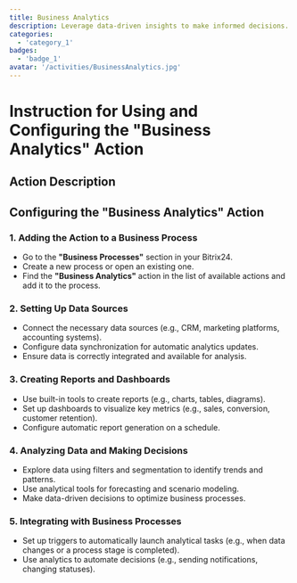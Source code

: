```yaml
---
title: Business Analytics
description: Leverage data-driven insights to make informed decisions.
categories: 
  - 'category_1'
badges: 
  - 'badge_1'
avatar: '/activities/BusinessAnalytics.jpg'
---
```

# Instruction for Using and Configuring the "Business Analytics" Action

## Action Description

## **Configuring the "Business Analytics" Action**

### 1. Adding the Action to a Business Process
- Go to the **"Business Processes"** section in your Bitrix24.
- Create a new process or open an existing one.
- Find the **"Business Analytics"** action in the list of available actions and add it to the process.

### 2. Setting Up Data Sources
- Connect the necessary data sources (e.g., CRM, marketing platforms, accounting systems).
- Configure data synchronization for automatic analytics updates.
- Ensure data is correctly integrated and available for analysis.

### 3. Creating Reports and Dashboards
- Use built-in tools to create reports (e.g., charts, tables, diagrams).
- Set up dashboards to visualize key metrics (e.g., sales, conversion, customer retention).
- Configure automatic report generation on a schedule.

### 4. Analyzing Data and Making Decisions
- Explore data using filters and segmentation to identify trends and patterns.
- Use analytical tools for forecasting and scenario modeling.
- Make data-driven decisions to optimize business processes.

### 5. Integrating with Business Processes
- Set up triggers to automatically launch analytical tasks (e.g., when data changes or a process stage is completed).
- Use analytics to automate decisions (e.g., sending notifications, changing statuses).  
